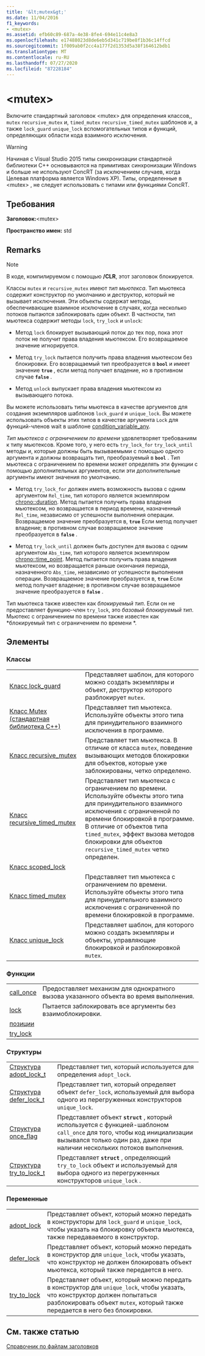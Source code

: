 ```yaml
---
title: '&lt;mutex&gt;'
ms.date: 11/04/2016
f1_keywords:
- <mutex>
ms.assetid: efb60c89-687a-4e38-8fe4-694e11c4e8a3
ms.openlocfilehash: e17488023d8de6eb5d341c719be8f1b36c14ffcd
ms.sourcegitcommit: 1f009ab0f2cc4a177f2d1353d5a38f164612bdb1
ms.translationtype: MT
ms.contentlocale: ru-RU
ms.lasthandoff: 07/27/2020
ms.locfileid: "87228184"
---
```

# <a name="ltmutexgt"></a>&lt;mutex&gt;

Включите стандартный заголовок \<mutex> для определения классов,, `mutex` `recursive_mutex` и, `timed_mutex` `recursive_timed_mutex` шаблонов и, а также `lock_guard` `unique_lock` вспомогательных типов и функций, определяющих области кода взаимного исключения.

> [!WARNING]
> Начиная с Visual Studio 2015 типы синхронизации стандартной библиотеки C++ основываются на примитивах синхронизации Windows и больше не используют ConcRT (за исключением случаев, когда Целевая платформа является Windows XP). Типы, определенные в \<mutex> , не следует использовать с типами или функциями ConcRT.

## <a name="requirements"></a>Требования

**Заголовок:**\<mutex>

**Пространство имен:** std

## <a name="remarks"></a>Remarks

> [!NOTE]
> В коде, компилируемом с помощью **/CLR**, этот заголовок блокируется.

Классы `mutex` и `recursive_mutex` имеют *тип мьютекса*. Тип мьютекса содержит конструктор по умолчанию и деструктор, который не вызывает исключения. Эти объекты содержат методы, обеспечивающие взаимное исключение в случаях, когда несколько потоков пытаются заблокировать один объект. В частности, тип мьютекса содержит методы `lock`, `try_lock` и `unlock`:

- Метод `lock` блокирует вызывающий поток до тех пор, пока этот поток не получит права владения мьютексом. Его возвращаемое значение игнорируется.

- Метод `try_lock` пытается получить права владения мьютексом без блокировки. Его возвращаемый тип преобразуется в **`bool`** и имеет значение **`true`** , если метод получает владение, но в противном случае **`false`** .

- Метод `unlock` выпускает права владения мьютексом из вызывающего потока.

Вы можете использовать типы мьютекса в качестве аргументов для создания экземпляров шаблонов `lock_guard` и `unique_lock`. Вы можете использовать объекты этих типов в качестве аргумента `Lock` для функций-членов wait в шаблоне [condition_variable_any](../standard-library/condition-variable-any-class.md).

*Тип мьютекса с ограничением по времени* удовлетворяет требованиям к типу мьютексов. Кроме того, у него есть `try_lock_for` `try_lock_until` методы и, которые должны быть вызываемыми с помощью одного аргумента и должны возвращать тип, преобразуемый в **`bool`** . Тип мьютекса с ограничением по времени может определять эти функции с помощью дополнительных аргументов, если эти дополнительные аргументы имеют значения по умолчанию.

- Метод `try_lock_for` должен иметь возможность вызова с одним аргументом `Rel_time`, тип которого является экземпляром [chrono::duration](../standard-library/duration-class.md). Метод пытается получить права владения мьютексом, но возвращается в период времени, назначенный `Rel_time`, независимо от успешности выполнения операции. Возвращаемое значение преобразуется в, **`true`** Если метод получает владение; в противном случае возвращаемое значение преобразуется в **`false`** .

- Метод `try_lock_until` должен быть доступен для вызова с одним аргументом `Abs_time`, тип которого является экземпляром [chrono::time_point](../standard-library/time-point-class.md). Метод пытается получить права владения мьютексом, но возвращается раньше окончания периода, назначенного `Abs_time`, независимо от успешности выполнения операции. Возвращаемое значение преобразуется в, **`true`** Если метод получает владение; в противном случае возвращаемое значение преобразуется в **`false`** .

Тип мьютекса также известен как *блокируемый тип*. Если он не предоставляет функцию-член `try_lock`, это *базовый блокируемый тип*. Мьютекс с ограничением по времени также известен как *блокируемый тип с ограничением по времени *.

## <a name="members"></a>Элементы

### <a name="classes"></a>Классы

|||
|-|-|
|[Класс lock_guard](../standard-library/lock-guard-class.md)|Представляет шаблон, для которого можно создать экземпляры и объект, деструктор которого разблокирует `mutex`.|
|[Класс Mutex (стандартная библиотека C++)](../standard-library/mutex-class-stl.md)|Представляет тип мьютекса. Используйте объекты этого типа для принудительного взаимного исключения в программе.|
|[Класс recursive_mutex](../standard-library/recursive-mutex-class.md)|Представляет тип мьютекса. В отличие от класса `mutex`, поведение вызывающих методов блокировки для объектов, которые уже заблокированы, четко определено.|
|[Класс recursive_timed_mutex](../standard-library/recursive-timed-mutex-class.md)|Представляет тип мьютекса с ограничением по времени. Используйте объекты этого типа для принудительного взаимного исключения с ограниченной по времени блокировкой в программе. В отличие от объектов типа `timed_mutex`, эффект вызова методов блокировки для объектов `recursive_timed_mutex` четко определен.|
|[Класс scoped_lock](../standard-library/scoped-lock-class.md)||
|[Класс timed_mutex](../standard-library/timed-mutex-class.md)|Представляет тип мьютекса с ограничением по времени. Используйте объекты этого типа для принудительного взаимного исключения с ограниченной по времени блокировкой в программе.|
|[Класс unique_lock](../standard-library/unique-lock-class.md)|Представляет шаблон, для которого можно создать экземпляры и объекты, управляющие блокировкой и разблокировкой `mutex`.|

### <a name="functions"></a>Функции

|||
|-|-|
|[call_once](../standard-library/mutex-functions.md#call_once)|Предоставляет механизм для однократного вызова указанного объекта во время выполнения.|
|[lock](../standard-library/mutex-functions.md#lock)|Пытается заблокировать все аргументы без взаимоблокировки.|
|[позиции](../standard-library/mutex-functions.md#swap)||
|[try_lock](../standard-library/mutex-functions.md#try_lock)||

### <a name="structs"></a>Структуры

|||
|-|-|
|[Структура adopt_lock_t](../standard-library/adopt-lock-t-structure.md)|Представляет тип, который используется для определения `adopt_lock`.|
|[Структура defer_lock_t](../standard-library/defer-lock-t-structure.md)|Представляет тип, который определяет объект `defer_lock`, используемый для выбора одного из перегруженных конструкторов `unique_lock`.|
|[Структура once_flag](../standard-library/once-flag-structure.md)|Представляет объект **`struct`** , который используется с функцией-шаблоном `call_once` для того, чтобы код инициализации вызывался только один раз, даже при наличии нескольких потоков выполнения.|
|[Структура try_to_lock_t](../standard-library/try-to-lock-t-structure.md)|Представляет **`struct`** , определяющий `try_to_lock` объект и используемый для выбора одного из перегруженных конструкторов `unique_lock` .|

### <a name="variables"></a>Переменные

|||
|-|-|
|[adopt_lock](../standard-library/mutex-functions.md#adopt_lock)|Представляет объект, который можно передать в конструкторы для `lock_guard` и `unique_lock`, чтобы указать на блокировку объекта мьютекса, также передаваемого в конструктор.|
|[defer_lock](../standard-library/mutex-functions.md#defer_lock)|Представляет объект, который можно передать в конструктор для `unique_lock`, чтобы указать, что конструктор не должен блокировать объект мьютекса, который также передается в него.|
|[try_to_lock](../standard-library/mutex-functions.md#try_to_lock)|Представляет объект, который можно передать в конструктор для `unique_lock`, чтобы указать, что конструктор должен попытаться разблокировать объект `mutex`, который также передается в него без блокировки.|

## <a name="see-also"></a>См. также статью

[Справочник по файлам заголовков](../standard-library/cpp-standard-library-header-files.md)
